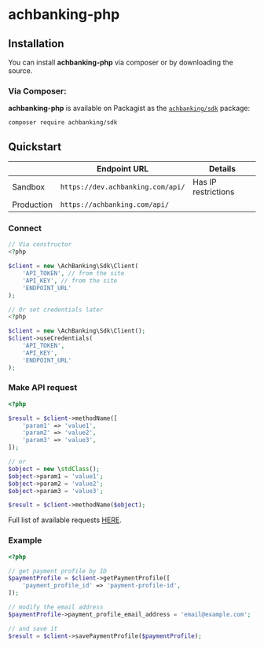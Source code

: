 # achbanking-php

## Installation

You can install **achbanking-php** via composer or by downloading the source.

### Via Composer:

**achbanking-php** is available on Packagist as the
[`achbanking/sdk`](https://packagist.org/packages/achbanking/sdk) package:

```
composer require achbanking/sdk
```

## Quickstart

| | Endpoint URL | Details |
| --- | --- | --- |
| Sandbox | `https://dev.achbanking.com/api/` | Has IP restrictions |
| Production | `https://achbanking.com/api/` | |

### Connect

```php
// Via constructor
<?php

$client = new \AchBanking\Sdk\Client(
    'API_TOKEN', // from the site
    'API_KEY', // from the site
    'ENDPOINT_URL'
);
```

```php
// Or set credentials later
<?php

$client = new \AchBanking\Sdk\Client();
$client->useCredentials(
    'API_TOKEN',
    'API_KEY',
    'ENDPOINT_URL'
);
```

### Make API request

```php
<?php

$result = $client->methodName([
    'param1' => 'value1',
    'param2' => 'value2',
    'param3' => 'value3',
]);

// or
$object = new \stdClass();
$object->param1 = 'value1';
$object->param2 = 'value2';
$object->param3 = 'value3';

$result = $client->methodName($object);
```

Full list of available requests [HERE](https://achbanking.com/apiDoc/#endpointsDirectly).

### Example

```php
<?php

// get payment profile by ID
$paymentProfile = $client->getPaymentProfile([
    'payment_profile_id' => 'payment-profile-id',
]);

// modify the email address
$paymentProfile->payment_profile_email_address = 'email@example.com';

// and save it
$result = $client->savePaymentProfile($paymentProfile);
```
